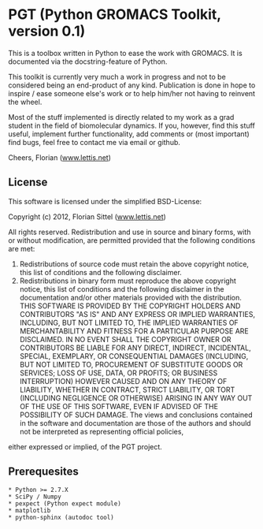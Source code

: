 PGT (Python GROMACS Toolkit, version 0.1)
=========================================

This is a toolbox written in Python to ease the work with GROMACS.
It is documented via the docstring-feature of Python.

This toolkit is currently very much a work in progress and
not to be considered being an end-product of any kind.
Publication is done in hope to inspire / ease someone else's work or to
help him/her not having to reinvent the wheel.

Most of the stuff implemented is directly related to my work as a grad student in
the field of biomolecular dynamics. If you, however, find this stuff useful,
implement further functionality, add comments or (most important) find bugs,
feel free to contact me via email or github.

Cheers, Florian
(www.lettis.net)


License
-------

This software is licensed under the simplified BSD-License:

Copyright (c) 2012, Florian Sittel (www.lettis.net)

All rights reserved.
Redistribution and use in source and binary forms, with or without
modification, are permitted provided that the following conditions are met:
   1. Redistributions of source code must retain the above copyright notice,
      this
list of conditions and the following disclaimer.
   1. Redistributions in binary form must reproduce the above copyright notice,
this list of conditions and the following disclaimer in the documentation
and/or other materials provided with the distribution.
THIS SOFTWARE IS PROVIDED BY THE COPYRIGHT HOLDERS AND CONTRIBUTORS "AS IS" AND
ANY EXPRESS OR IMPLIED WARRANTIES, INCLUDING, BUT NOT LIMITED TO, THE IMPLIED
WARRANTIES OF MERCHANTABILITY AND FITNESS FOR A PARTICULAR PURPOSE ARE
DISCLAIMED. IN NO EVENT SHALL THE COPYRIGHT OWNER OR CONTRIBUTORS BE LIABLE FOR
ANY DIRECT, INDIRECT, INCIDENTAL, SPECIAL, EXEMPLARY, OR CONSEQUENTIAL DAMAGES
(INCLUDING, BUT NOT LIMITED TO, PROCUREMENT OF SUBSTITUTE GOODS OR SERVICES;
LOSS OF USE, DATA, OR PROFITS; OR BUSINESS INTERRUPTION) HOWEVER CAUSED AND
ON ANY THEORY OF LIABILITY, WHETHER IN CONTRACT, STRICT LIABILITY, OR TORT
(INCLUDING NEGLIGENCE OR OTHERWISE) ARISING IN ANY WAY OUT OF THE USE OF THIS
SOFTWARE, EVEN IF ADVISED OF THE POSSIBILITY OF SUCH DAMAGE.
The views and conclusions contained in the software and documentation are those
of the authors and should not be interpreted as representing official policies,

either expressed or implied, of the PGT project.


Prerequesites
-------------

    * Python >= 2.7.X
    * SciPy / Numpy
    * pexpect (Python expect module)
    * matplotlib
    * python-sphinx (autodoc tool)


